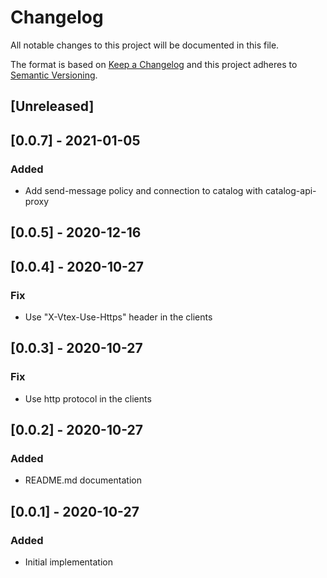 # Changelog

All notable changes to this project will be documented in this file.

The format is based on [Keep a Changelog](http://keepachangelog.com/en/1.0.0/)
and this project adheres to [Semantic Versioning](http://semver.org/spec/v2.0.0.html).

## [Unreleased]

## [0.0.7] - 2021-01-05
### Added
- Add send-message policy and connection to catalog with catalog-api-proxy

## [0.0.5] - 2020-12-16

## [0.0.4] - 2020-10-27
### Fix
- Use "X-Vtex-Use-Https" header in the clients

## [0.0.3] - 2020-10-27
### Fix
- Use http protocol in the clients

## [0.0.2] - 2020-10-27
### Added
- README.md documentation

## [0.0.1] - 2020-10-27
### Added
- Initial implementation
